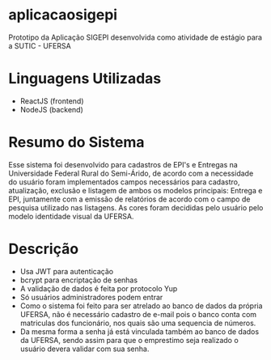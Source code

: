 ﻿# aplicacaosigepi
Prototipo da Aplicação SIGEPI desenvolvida como atividade de estágio para a SUTIC - UFERSA

# Linguagens Utilizadas
* ReactJS (frontend)
* NodeJS (backend)

# Resumo do Sistema
Esse sistema foi desenvolvido para cadastros de EPI's e Entregas na Universidade Federal Rural do Semi-Árido, de acordo com a necessidade do usuário foram implementados campos necessários para cadastro, atualização, exclusão e listagem de ambos os modelos principais: Entrega e EPI, juntamente com a emissão de relatórios de acordo com o campo de pesquisa utilizado nas listagens. As cores foram decididas pelo usuário pelo modelo identidade visual da UFERSA.

# Descrição
* Usa JWT para autenticação
* bcrypt para encriptação de senhas
* A validação de dados é feita por protocolo Yup
* Só usuários administradores podem entrar
* Como o sistema foi feito para ser atrelado ao banco de dados da própria UFERSA, não é necessário cadastro de e-mail pois o banco conta com matriculas dos funcionário, nos quais são uma sequencia de números.
* Da mesma forma a senha já está vinculada também ao banco de dados da UFERSA, sendo assim para que o emprestimo seja realizado o usuário devera validar com sua senha.
